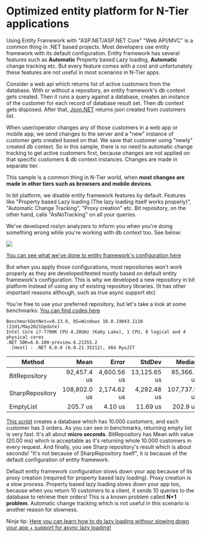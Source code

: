 # Optimized entity platform for N-Tier applications

Using Entity Framework with "ASP.NET/ASP.NET Core" "Web API/MVC" is a common thing in .NET based projects. Most developers use entity framework with its default configuration. Entity framework has several features such as **Automatic** Property based Lazy loading, **Automatic** change tracking etc. But every feature comes with a cost and unfortunately these features are not useful in most scenarios in N-Tier apps.

Consider a web api which returns list of active customers from the database. With or without a repository, an entity framework's db context gets created. Then it runs a query against a database, creates an instance of the customer for each record of database result set. Then db context gets disposed. After that, [Json.NET](http://www.newtonsoft.com/json) returns json created from customers list.

When user/operator changes any of those customers in a web app or mobile app, we send changes to the server and a "new" instance of customer gets created based on that. We save that customer using "newly" created db context. So in this sample, there is no need to automatic change tracking to get active customers first, because changes are not applied on that specific customers & db context instances. Changes are made in separate tier.

This sample is a common thing in N-Tier world, when **most changes are made in other tiers such as browsers and mobile devices**.

In bit platform, we disable entity framework features by default. Features like "Property based Lazy loading \(The lazy loading itself works properly\)", "Automatic Change Tracking", "Proxy creation" etc. Bit repository, on the other hand, calls "AsNoTracking" on all your queries.

We've developed roslyn analyzers to inform you when you're doing something wrong while you're working with db context too. See below:

![](/.gitbook/assets/EntityFrameworkAsNoTrackingRoslynAnalyzer.PNG)

[You can see what we've done to entity framework's configuration here](https://github.com/bitfoundation/bitplatform/blob/master/src/Server/Bit.Server.Data.EntityFramework/Implementations/EfDbContextBase.cs#L70-L76)

But when you apply those configurations, most repositories won't work properly as they are developed/tested mostly based on default entity framework's configuration. This is why we developed a new repository in bit platform instead of using any of existing repository libraries. \(It has other important reasons although, such as true async support etc\)

You're free to use your preferred repository, but let's take a look at some benchmarks: [You can find codes here](https://github.com/bitfoundation/bitplatform/tree/master/docs/src/EntityFrameworkOptimizedForNTierScenarios)

```text
BenchmarkDotNet=v0.13.0, OS=Windows 10.0.19043.1110 (21H1/May2021Update)
Intel Core i7-7700K CPU 4.20GHz (Kaby Lake), 1 CPU, 8 logical and 4 physical cores
.NET SDK=6.0.100-preview.6.21355.2
  [Host] : .NET 6.0.0 (6.0.21.35212), X64 RyuJIT
```

|          Method |         Mean |       Error |       StdDev |       Median |
|---------------- |-------------:|------------:|-------------:|-------------:|
|   BitRepository |  92,457.4 us | 4,600.56 us | 13,125.65 us |  85,366.1 us |
| SharpRepository | 108,802.0 us | 2,174.62 us |  4,292.48 us | 107,737.9 us |
|       EmptyList |     205.7 us |     4.10 us |     11.69 us |     202.9 us |

[This script](https://github.com/bitfoundation/bitplatform/blob/master/docs/src/EntityFrameworkOptimizedForNTierScenarios/CreateTestDatabaseScript.sql) creates a database which has 10.000 customers, and each customer has 3 orders. As you can see in benchmarks, returning empty list is very fast. It's all about **micro seconds**. BitRepository has Mean with value \(20.00 ms\) which is acceptable as it's returning whole 10.000 customers in every request. And finally, you see Sharp repository's result which is about seconds! "It's not because of SharpRepository itself", it is because of the default configuration of entity framework.

Default entity framework configuration slows down your app because of its proxy creation \(required for property based lazy loading\). Proxy creation is a slow process. Property based lazy loading slows down your app too, because when you return 10 customers to a client, it sends 10 queries to the database to retrieve their orders! This is a known problem called **N+1 problem**. Automatic change tracking which is not useful in this scenario is another reason for slowness.

Ninja tip: [Here you can learn how to do lazy loading withour slowing down your app + support for async lazy loading!](https://docs.bitplatform.dev/docs/bit-server-side/data-access.html#bit-repository-specific-methods)

